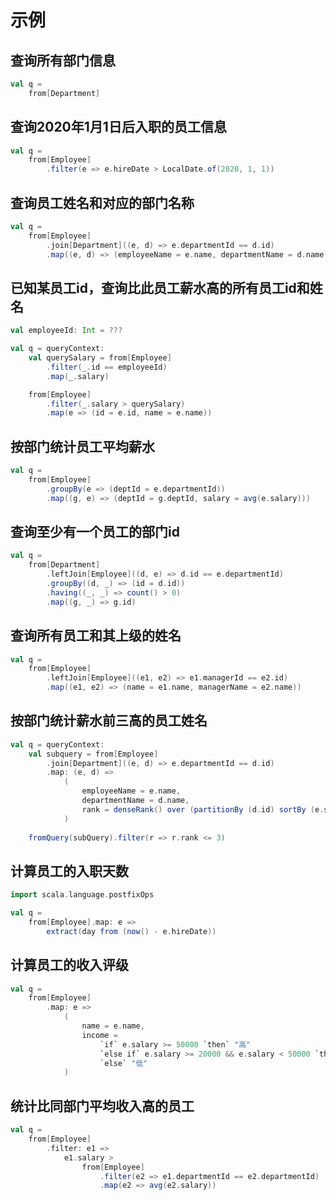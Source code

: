 # 示例

## 查询所有部门信息

```scala
val q =
    from[Department]
```

## 查询2020年1月1日后入职的员工信息

```scala
val q =
    from[Employee]
        .filter(e => e.hireDate > LocalDate.of(2020, 1, 1))
```

## 查询员工姓名和对应的部门名称

```scala
val q =
    from[Employee]
        .join[Department]((e, d) => e.departmentId == d.id)
        .map((e, d) => (employeeName = e.name, departmentName = d.name))
```

## 已知某员工id，查询比此员工薪水高的所有员工id和姓名

```scala
val employeeId: Int = ???

val q = queryContext:
    val querySalary = from[Employee]
        .filter(_.id == employeeId)
        .map(_.salary)

    from[Employee]
        .filter(_.salary > querySalary)
        .map(e => (id = e.id, name = e.name))
```

## 按部门统计员工平均薪水

```scala
val q =
    from[Employee]
        .groupBy(e => (deptId = e.departmentId))
        .map((g, e) => (deptId = g.deptId, salary = avg(e.salary)))
```

## 查询至少有一个员工的部门id

```scala
val q =
    from[Department]
        .leftJoin[Employee]((d, e) => d.id == e.departmentId)
        .groupBy((d, _) => (id = d.id))
        .having((_, _) => count() > 0)
        .map((g, _) => g.id)
```

## 查询所有员工和其上级的姓名

```scala
val q =
    from[Employee]
        .leftJoin[Employee]((e1, e2) => e1.managerId == e2.id)
        .map((e1, e2) => (name = e1.name, managerName = e2.name))
```

## 按部门统计薪水前三高的员工姓名

```scala
val q = queryContext:
    val subquery = from[Employee]
        .join[Department]((e, d) => e.departmentId == d.id)
        .map: (e, d) =>
            (
                employeeName = e.name,
                departmentName = d.name,
                rank = denseRank() over (partitionBy (d.id) sortBy (e.salary.desc))
            )
        
    fromQuery(subQuery).filter(r => r.rank <= 3)
```

## 计算员工的入职天数

```scala
import scala.language.postfixOps

val q =
    from[Employee].map: e => 
        extract(day from (now() - e.hireDate))
```

## 计算员工的收入评级

```scala
val q =
    from[Employee]
        .map: e =>
            (
                name = e.name,
                income =
                    `if` e.salary >= 50000 `then` "高"
                    `else if` e.salary >= 20000 && e.salary < 50000 `then` "中"
                    `else` "低"
            )
```

## 统计比同部门平均收入高的员工

```scala
val q =
    from[Employee]
        .filter: e1 => 
            e1.salary >
                from[Employee]
                    .filter(e2 => e1.departmentId == e2.departmentId)
                    .map(e2 => avg(e2.salary))
```